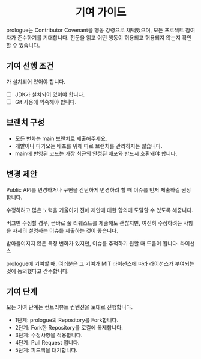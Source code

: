 ---
---

<h1 align="center">
기여 가이드
</h1>

prologue는 Contributor Covenant을 행동 강령으로 채택했으며, 모든 프로젝트 참여자가 준수하기를 기대합니다. 전문을 읽고 어떤 행동이 허용되고 허용되지 않는지 확인할 수 있습니다.

## **기여 선행 조건**

가 설치되어 있어야 합니다.

- [ ] JDK가 설치되어 있어야 합니다.
- [ ] Git 사용에 익숙해야 합니다.

## **브랜치 구성**

- 모든 변화는 main 브랜치로 제출해주세요.
- 개발이나 다가오는 배포를 위해 따로 브랜치를 관리하지는 않습니다.
- main에 반영된 코드는 가장 최근의 안정된 배포와 반드시 호환돼야 합니다.

## **변경 제안**

Public API를 변경하거나 구현을 간단하게 변경하려 할 때 이슈를 먼저 제출하길 권장합니다.

수정하려고 많은 노력을 기울이기 전에 제안에 대한 합의에 도달할 수 있도록 해줍니다.

버그만 수정할 경우, 곧바로 풀 리퀘스트를 제출해도 괜찮지만, 여전히 수정하려는 사항을 자세히 설명하는 이슈를 제출하는 것이 좋습니다.

받아들여지지 않은 특정 변화가 있지만, 이슈를 추적하기 원할 때 도움이 됩니다.
라이선스

prologue에 기여할 때, 여러분은 그 기여가 MIT 라이선스에 따라 라이선스가 부여되는 것에 동의했다고 간주합니다.

## **기여 단계**

모든 기여 단계는 컨트리뷰트 컨벤션을 토대로 진행합니다.

- 1단계: prologue의 Repository를 Fork합니다.
- 2단계: Fork한 Repository를 로컬에 복제합니다.
- 3단계: 수정사항을 적용합니다.
- 4단계: Pull Request 엽니다.
- 5단계: 피드백을 대기합니다.
